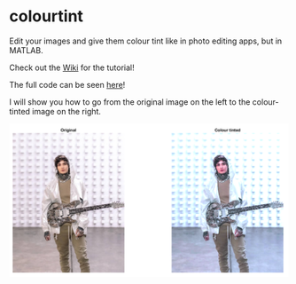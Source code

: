 # colourtint
Edit your images and give them colour tint like in photo editing apps, but in MATLAB. 

Check out the [Wiki](https://github.com/xxratna/colourtint/wiki) for the tutorial!

The full code can be seen [here](https://github.com/xxratna/colourtint/blob/main/colourtint_matlab.m)!

I will show you how to go from the original image on the left to the colour-tinted image on the right.

<p align="center">
  <img src="https://github.com/xxratna/colourtint/blob/main/colourtint_final_crop.png" />
</p>
